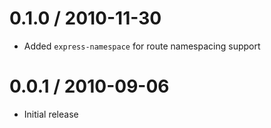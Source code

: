 
0.1.0 / 2010-11-30 
==================

  * Added `express-namespace` for route namespacing support

0.0.1 / 2010-09-06 
==================

  * Initial release
